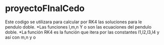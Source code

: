 # proyectoFInalCedo
Este codigo se utilizara para calcular por RK4 las soluciones para le pendulo doble.
*Las funciones l,m,n Y o son las ecuaciones del pendulo doble.
*La función RK4 es la función que itera por las constantes l1,l2,l3,l4 y así con m,n y o

